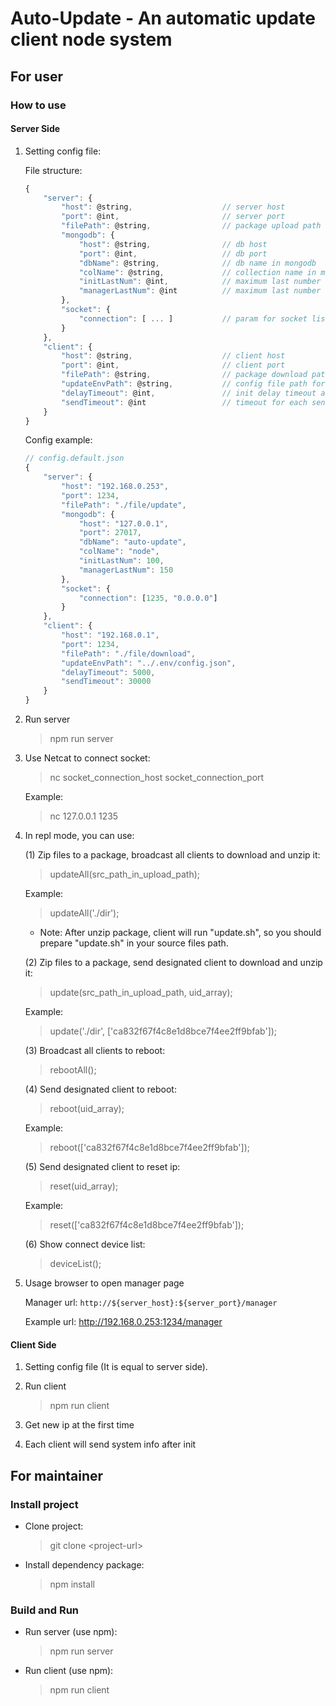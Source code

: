 # Auto-Update - An automatic update client node system #

## For user ##

### How to use ###

#### Server Side ####

1. Setting config file:

    File structure:
    ``` javascript
    {
        "server": {
            "host": @string,                    // server host
            "port": @int,                       // server port
            "filePath": @string,                // package upload path
            "mongodb": {
                "host": @string,                // db host
                "port": @int,                   // db port
                "dbName": @string,              // db name in mongodb
                "colName": @string,             // collection name in mongodb
                "initLastNum": @int,            // maximum last number for selecting ip range in mongodb
                "managerLastNum": @int          // maximum last number for showing ip range in manager
            },
            "socket": {
                "connection": [ ... ]           // param for socket listen
            }
        },
        "client": {
            "host": @string,                    // client host
            "port": @int,                       // client port
            "filePath": @string,                // package download path
            "updateEnvPath": @string,           // config file path for setting environment variable before running update.sh
            "delayTimeout": @int,               // init delay timeout at the first time (millisecond)
            "sendTimeout": @int                 // timeout for each sending system info event (millisecond)
        }
    }
    ```

    Config example:
    ``` javascript
    // config.default.json
    {
        "server": {
            "host": "192.168.0.253",
            "port": 1234,
            "filePath": "./file/update",
            "mongodb": {
                "host": "127.0.0.1",
                "port": 27017,
                "dbName": "auto-update",
                "colName": "node",
                "initLastNum": 100,
                "managerLastNum": 150
            },
            "socket": {
                "connection": [1235, "0.0.0.0"]
            }
        },
        "client": {
            "host": "192.168.0.1",
            "port": 1234,
            "filePath": "./file/download",
            "updateEnvPath": "../.env/config.json",
            "delayTimeout": 5000,
            "sendTimeout": 30000
        }
    }
    ```

2. Run server
    > npm run server

3. Use Netcat to connect socket:
    > nc socket_connection_host socket_connection_port

    Example:
    > nc 127.0.0.1 1235

4. In repl mode, you can use:

    (1) Zip files to a package, broadcast all clients to download and unzip it:
    > updateAll(src_path_in_upload_path);

    Example:
    > updateAll('./dir');

    * Note: After unzip package, client will run "update.sh", so you should prepare "update.sh" in your source files path.

    (2) Zip files to a package, send designated client to download and unzip it:
    > update(src_path_in_upload_path, uid_array);

    Example:
    > update('./dir', ['ca832f67f4c8e1d8bce7f4ee2ff9bfab']);

    (3) Broadcast all clients to reboot:
    > rebootAll();

    (4) Send designated client to reboot:
    > reboot(uid_array);

    Example:
    > reboot(['ca832f67f4c8e1d8bce7f4ee2ff9bfab']);

    (5) Send designated client to reset ip:
    > reset(uid_array);

    Example:
    > reset(['ca832f67f4c8e1d8bce7f4ee2ff9bfab']);

    (6) Show connect device list:
    > deviceList();

5. Usage browser to open manager page

    Manager url: `http://${server_host}:${server_port}/manager`

    Example url: http://192.168.0.253:1234/manager

#### Client Side ####

1. Setting config file (It is equal to server side).

2. Run client
    > npm run client

3. Get new ip at the first time

4. Each client will send system info after init

## For maintainer ##

### Install project ###

* Clone project:
    > git clone \<project-url\>

* Install dependency package:
    > npm install

### Build and Run ###

* Run server (use npm):
    > npm run server

* Run client (use npm):
    > npm run client
